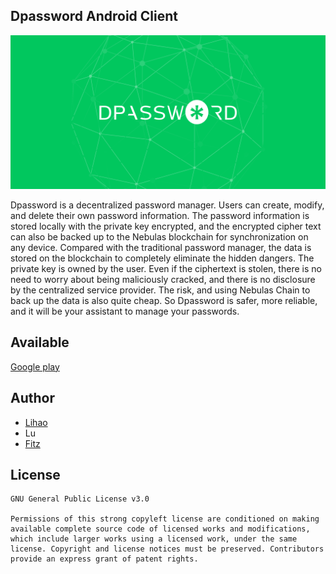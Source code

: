 ## Dpassword Android Client

![Image of Dpassword](image.png)

Dpassword is a decentralized password manager. Users can create, modify, and delete their own password information. The password information is stored locally with the private key encrypted, and the encrypted cipher text can also be backed up to the Nebulas blockchain for synchronization on any device.
Compared with the traditional password manager, the data is stored on the blockchain to completely eliminate the hidden dangers. The private key is owned by the user. Even if the ciphertext is stolen, there is no need to worry about being maliciously cracked, and there is no disclosure by the centralized service provider. The risk, and using Nebulas Chain to back up the data is also quite cheap.
So Dpassword is safer, more reliable, and it will be your assistant to manage your passwords.



## Available
[Google play](https://play.google.com/store/apps/details?&id=com.dpass.android)


## Author
- [Lihao](https://github.com/sbwdlihao)
- Lu
- [Fitz](https://github.com/FitzLu)


## License
~~~
GNU General Public License v3.0

Permissions of this strong copyleft license are conditioned on making available complete source code of licensed works and modifications, which include larger works using a licensed work, under the same license. Copyright and license notices must be preserved. Contributors provide an express grant of patent rights.
~~~
